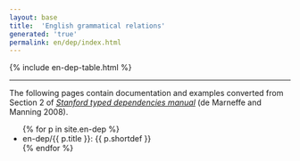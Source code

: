```yaml
---
layout: base
title:  'English grammatical relations'
generated: 'true'
permalink: en/dep/index.html
---
```


{% include en-dep-table.html %}

----------

The following pages contain documentation and examples converted from
Section 2 of *[Stanford typed dependencies
manual](http://nlp.stanford.edu/software/dependencies_manual.pdf)* (de
Marneffe and Manning 2008).

<ul>
{% for p in site.en-dep %}
  <li><a>en-dep/{{ p.title }}</a>: {{ p.shortdef }}</li>
{% endfor %}
</ul>